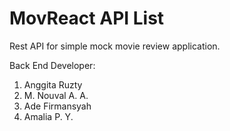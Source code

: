 # MovReact API List

Rest API for simple mock movie review application.

Back End Developer:

1. Anggita Ruzty
2. M. Nouval A. A.
3. Ade Firmansyah
4. Amalia P. Y.